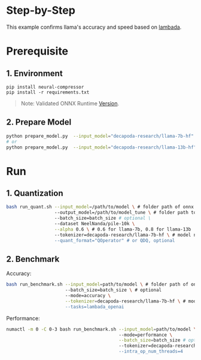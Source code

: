 Step-by-Step
============

This example confirms llama's accuracy and speed based on [lambada](https://huggingface.co/datasets/lambada).

# Prerequisite

## 1. Environment
```shell
pip install neural-compressor
pip install -r requirements.txt
```
> Note: Validated ONNX Runtime [Version](/docs/source/installation_guide.md#validated-software-environment).

## 2. Prepare Model

```bash
python prepare_model.py  --input_model="decapoda-research/llama-7b-hf" --output_model="./llama_7b"
# or
python prepare_model.py  --input_model="decapoda-research/llama-13b-hf" --output_model="./llama_13b"
```

# Run

## 1. Quantization

```bash
bash run_quant.sh --input_model=/path/to/model \ # folder path of onnx model
                  --output_model=/path/to/model_tune \ # folder path to save onnx model
                  --batch_size=batch_size # optional \
                  --dataset NeelNanda/pile-10k \
                  --alpha 0.6 \ # 0.6 for llama-7b, 0.8 for llama-13b
                  --tokenizer=decapoda-research/llama-7b-hf \ # model name or folder path containing all relevant files for model's tokenizer
                  --quant_format="QOperator" # or QDQ, optional
```

## 2. Benchmark

Accuracy:

```bash
bash run_benchmark.sh --input_model=path/to/model \ # folder path of onnx model
                      --batch_size=batch_size \ # optional 
                      --mode=accuracy \
                      --tokenizer=decapoda-research/llama-7b-hf \ # model name or folder path containing all relevant files for model's tokenizer
                      --tasks=lambada_openai
```

Performance:
```bash
numactl -m 0 -C 0-3 bash run_benchmark.sh --input_model=path/to/model \ # folder path of onnx model
                                          --mode=performance \
                                          --batch_size=batch_size # optional \
                                          --tokenizer=decapoda-research/llama-7b-hf \ # model name or folder path containing all relevant files for model's tokenizer
                                          --intra_op_num_threads=4
```
